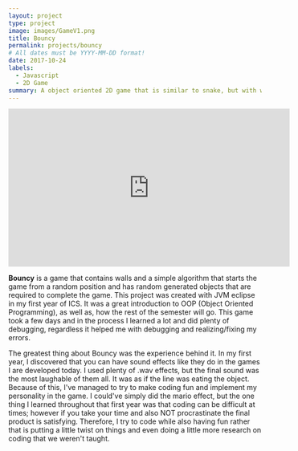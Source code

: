 ```yaml
---
layout: project
type: project
image: images/GameV1.png
title: Bouncy 
permalink: projects/bouncy
# All dates must be YYYY-MM-DD format!
date: 2017-10-24
labels:
  - Javascript
  - 2D Game
summary: A object oriented 2D game that is similar to snake, but with walls.
---
```


<iframe width="560" height="315" src="https://www.youtube.com/embed/4qJJnozz1Iw" frameborder="0" allow="accelerometer; autoplay; clipboard-write; encrypted-media; gyroscope; picture-in-picture" allowfullscreen></iframe>

__Bouncy__ is a game that contains walls and a simple algorithm that starts the game from a random position and has random generated objects that are required to complete the game. This project was created with JVM eclipse in my first year of ICS. It was a great introduction to OOP (Object Oriented Programming), as well as, how the rest of the semester will go. This game took a few days and in the process I learned a lot and did plenty of debugging, regardless it helped me with debugging and realizing/fixing my errors.

The greatest thing about Bouncy was the experience behind it. In my first year, I discovered that you can have sound effects like they do in the games I are developed today. I used plenty of .wav effects, but the final sound was the most laughable of them all. It was as if the line was eating the object. Because of this, I've managed to try to make coding fun and implement my personality in the game. I could've simply did the mario effect, but the one thing I learned throughout that first year was that coding can be difficult at times; however if you take your time and also NOT procrastinate the final product is satisfying. Therefore, I try to code while also having fun rather that is putting a little twist on things and even doing a little more research on coding that we weren't taught.
